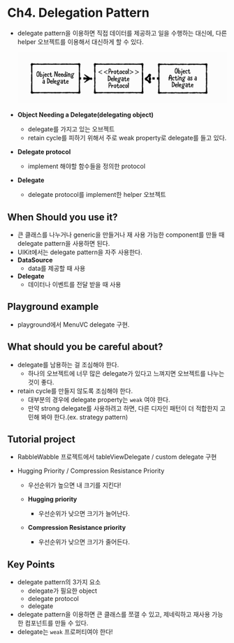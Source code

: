 # Ch4. Delegation Pattern

- delegate pattern을 이용하면 직접 데이터를 제공하고 일을 수행하는 대신에, 다른 helper 오브젝트를 이용해서 대신하게 할 수 있다.

   ![ch4-1](./assets/ch4-1.png)

- **Object Needing a Delegate(delegating object)**
  - delegate를 가지고 있는 오브젝트
  - retain cycle를 피하기 위해서 주로 weak property로 delegate를 들고 있다. 
- **Delegate protocol**
  
  - implement 해야할 함수들을 정의한 protocol 
- **Delegate**
  
  - delegate protocol를 implement한 helper 오브젝트 



## When Should you use it? 

- 큰 클래스를 나누거나 generic을 만들거나 재 사용 가능한 component를 만들 때 delegate pattern을 사용하면 된다. 
- UIKit에서는 delegate pattern을 자주 사용한다. 
- **DataSource**
  - data를 제공할 때 사용
- **Delegate**
  - 데이터나 이벤트를 전달 받을 때 사용 



## Playground example

- playground에서 MenuVC delegate 구현.



## What should you be careful about?

- delegate를 남용하는 걸 조심해야 한다. 
  - 하나의 오브젝트에 너무 많은 delegate가 있다고 느껴지면 오브젝트를 나누는 것이 좋다. 
- retain cycle를 만들지 않도록 조심해야 한다. 
  - 대부분의 경우에 delegate property는 `weak` 여야 한다. 
  - 만약 strong delegate를 사용하려고 하면, 다른 디자인 패턴이 더 적합한지 고민해 봐야 한다.(ex. strategy pattern)



## Tutorial project

- RabbleWabble 프로젝트에서 tableViewDelegate / custom delegate 구현 

- Hugging Priority / Compression Resistance Priority

  - 우선순위가 높으면 내 크기를 지킨다!

  - **Hugging priority**
    - 우선순위가 낮으면 크기가 늘어난다.

  - **Compression Resistance priority**
    - 우선순위가 낮으면 크기가 줄어든다.



## Key Points

- delegate pattern의 3가지 요소
  - delegate가 필요한 object
  - delegate protocol 
  - delegate 
- delegate pattern을 이용하면 큰 클래스를 쪼갤 수 있고, 제네릭하고 재사용 가능한 컴포넌트를 만들 수 있다. 
- delegate는 `weak` 프로퍼티여야 한다! 